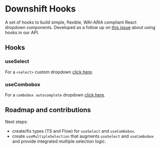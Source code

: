 # Downshift Hooks

A set of hooks to build simple, flexible, WAI-ARIA compliant React dropdown
components. Developed as a follow up on [this issue][hooks-issue] about using
hooks in our API.

## Hooks

### useSelect

For a `<select>` custom dropdown [click here][select-readme].

### useCombobox

For a `combobox autocomplete` dropdown [click here][combobox-readme].

## Roadmap and contributions

Next steps:

- create/fix types (TS and Flow) for `useSelect` and `useCombobox`.
- create `useMultipleSelection` that augments `useSelect` and `useCombobox` and
  provide integrated multiple selection logic.

[hooks-issue]: https://github.com/downshift-js/downshift/issues/683
[select-readme]:
  https://github.com/downshift-js/downshift/tree/master/src/hooks/useSelect
[combobox-readme]:
  https://github.com/downshift-js/downshift/tree/master/src/hooks/useCombobox

<!-- START doctoc generated TOC please keep comment here to allow auto update -->
<!-- DON'T EDIT THIS SECTION, INSTEAD RE-RUN doctoc TO UPDATE -->
<!-- END doctoc generated TOC please keep comment here to allow auto update -->
